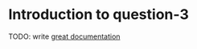 # Introduction to question-3

TODO: write [great documentation](http://jacobian.org/writing/what-to-write/)
